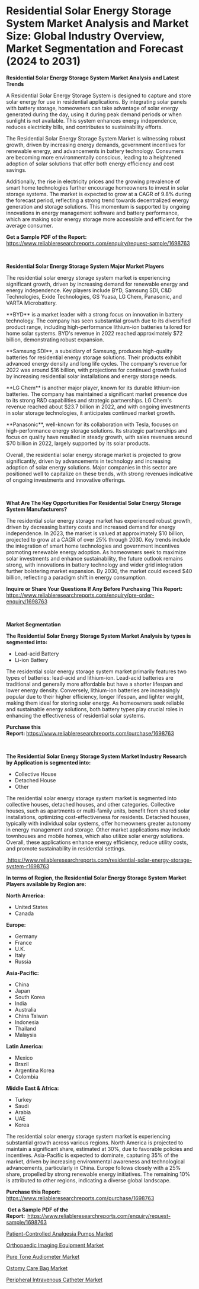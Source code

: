 <p><h1>Residential Solar Energy Storage System Market Analysis and Market Size: Global Industry Overview, Market Segmentation and Forecast (2024 to 2031)</h1></p><p><strong>Residential Solar Energy Storage System Market Analysis and Latest Trends</strong></p>
<p><p>A Residential Solar Energy Storage System is designed to capture and store solar energy for use in residential applications. By integrating solar panels with battery storage, homeowners can take advantage of solar energy generated during the day, using it during peak demand periods or when sunlight is not available. This system enhances energy independence, reduces electricity bills, and contributes to sustainability efforts.</p><p>The Residential Solar Energy Storage System Market is witnessing robust growth, driven by increasing energy demands, government incentives for renewable energy, and advancements in battery technology. Consumers are becoming more environmentally conscious, leading to a heightened adoption of solar solutions that offer both energy efficiency and cost savings. </p><p>Additionally, the rise in electricity prices and the growing prevalence of smart home technologies further encourage homeowners to invest in solar storage systems. The market is expected to grow at a CAGR of 9.8% during the forecast period, reflecting a strong trend towards decentralized energy generation and storage solutions. This momentum is supported by ongoing innovations in energy management software and battery performance, which are making solar energy storage more accessible and efficient for the average consumer.</p></p>
<p><strong>Get a Sample PDF of the Report:&nbsp;</strong> <a href="https://www.reliableresearchreports.com/enquiry/request-sample/1698763?utm_campaign=1742&utm_medium=2&utm_source=Github&utm_content=ia&utm_term=20102024&utm_id=residential-solar-energy-storage-system">https://www.reliableresearchreports.com/enquiry/request-sample/1698763</a></p>
<p>&nbsp;</p>
<p><strong>Residential Solar Energy Storage System Major Market Players</strong></p>
<p><p>The residential solar energy storage system market is experiencing significant growth, driven by increasing demand for renewable energy and energy independence. Key players include BYD, Samsung SDI, C&D Technologies, Exide Technologies, GS Yuasa, LG Chem, Panasonic, and VARTA Microbattery.</p><p>**BYD** is a market leader with a strong focus on innovation in battery technology. The company has seen substantial growth due to its diversified product range, including high-performance lithium-ion batteries tailored for home solar systems. BYD's revenue in 2022 reached approximately $72 billion, demonstrating robust expansion.</p><p>**Samsung SDI**, a subsidiary of Samsung, produces high-quality batteries for residential energy storage solutions. Their products exhibit advanced energy density and long life cycles. The company's revenue for 2022 was around $16 billion, with projections for continued growth fueled by increasing residential solar installations and energy storage needs.</p><p>**LG Chem** is another major player, known for its durable lithium-ion batteries. The company has maintained a significant market presence due to its strong R&D capabilities and strategic partnerships. LG Chem's revenue reached about $23.7 billion in 2022, and with ongoing investments in solar storage technologies, it anticipates continued market growth.</p><p>**Panasonic**, well-known for its collaboration with Tesla, focuses on high-performance energy storage solutions. Its strategic partnerships and focus on quality have resulted in steady growth, with sales revenues around $70 billion in 2022, largely supported by its solar products.</p><p>Overall, the residential solar energy storage market is projected to grow significantly, driven by advancements in technology and increasing adoption of solar energy solutions. Major companies in this sector are positioned well to capitalize on these trends, with strong revenues indicative of ongoing investments and innovative offerings.</p></p>
<p>&nbsp;</p>
<p><strong>What Are The Key Opportunities For Residential Solar Energy Storage System Manufacturers?</strong></p>
<p><p>The residential solar energy storage market has experienced robust growth, driven by decreasing battery costs and increased demand for energy independence. In 2023, the market is valued at approximately $10 billion, projected to grow at a CAGR of over 25% through 2030. Key trends include the integration of smart home technologies and government incentives promoting renewable energy adoption. As homeowners seek to maximize solar investments and enhance sustainability, the future outlook remains strong, with innovations in battery technology and wider grid integration further bolstering market expansion. By 2030, the market could exceed $40 billion, reflecting a paradigm shift in energy consumption.</p></p>
<p><strong>Inquire or Share Your Questions If Any Before Purchasing This Report:</strong> <a href="https://www.reliableresearchreports.com/enquiry/pre-order-enquiry/1698763?utm_campaign=1742&utm_medium=2&utm_source=Github&utm_content=ia&utm_term=20102024&utm_id=residential-solar-energy-storage-system">https://www.reliableresearchreports.com/enquiry/pre-order-enquiry/1698763</a></p>
<p>&nbsp;</p>
<p><strong>Market Segmentation</strong></p>
<p><strong>The Residential Solar Energy Storage System Market Analysis by types is segmented into:</strong></p>
<p><ul><li>Lead-acid Battery</li><li>Li-ion Battery</li></ul></p>
<p><p>The residential solar energy storage system market primarily features two types of batteries: lead-acid and lithium-ion. Lead-acid batteries are traditional and generally more affordable but have a shorter lifespan and lower energy density. Conversely, lithium-ion batteries are increasingly popular due to their higher efficiency, longer lifespan, and lighter weight, making them ideal for storing solar energy. As homeowners seek reliable and sustainable energy solutions, both battery types play crucial roles in enhancing the effectiveness of residential solar systems.</p></p>
<p><strong>Purchase this Report:&nbsp;</strong><a href="https://www.reliableresearchreports.com/purchase/1698763?utm_campaign=1742&utm_medium=2&utm_source=Github&utm_content=ia&utm_term=20102024&utm_id=residential-solar-energy-storage-system">https://www.reliableresearchreports.com/purchase/1698763</a></p>
<p>&nbsp;</p>
<p><strong>The Residential Solar Energy Storage System Market Industry Research by Application is segmented into:</strong></p>
<p><ul><li>Collective House</li><li>Detached House</li><li>Other</li></ul></p>
<p><p>The residential solar energy storage system market is segmented into collective houses, detached houses, and other categories. Collective houses, such as apartments or multi-family units, benefit from shared solar installations, optimizing cost-effectiveness for residents. Detached houses, typically with individual solar systems, offer homeowners greater autonomy in energy management and storage. Other market applications may include townhouses and mobile homes, which also utilize solar energy solutions. Overall, these applications enhance energy efficiency, reduce utility costs, and promote sustainability in residential settings.</p></p>
<p><a href="https://www.reliableresearchreports.com/residential-solar-energy-storage-system-r1698763?utm_campaign=1742&utm_medium=2&utm_source=Github&utm_content=ia&utm_term=20102024&utm_id=residential-solar-energy-storage-system">&nbsp;https://www.reliableresearchreports.com/residential-solar-energy-storage-system-r1698763</a></p>
<p><strong>In terms of Region, the Residential Solar Energy Storage System Market Players available by Region are:</strong></p>
<p>
    <p> <strong> North America: </strong>
        <ul>
            <li>United States</li>
            <li>Canada</li>
        </ul>
        </p> 
    <p> <strong> Europe: </strong>
        <ul>
            <li>Germany</li>
            <li>France</li>
            <li>U.K.</li>
            <li>Italy</li>
            <li>Russia</li>
        </ul>
        </p> 
    <p> <strong> Asia-Pacific: </strong>
        <ul>
            <li>China</li>
            <li>Japan</li>
            <li>South Korea</li>
            <li>India</li>
            <li>Australia</li>
            <li>China Taiwan</li>
            <li>Indonesia</li>
            <li>Thailand</li>
            <li>Malaysia</li>
        </ul>
        </p> 
    <p> <strong> Latin America: </strong>
        <ul>
            <li>Mexico</li>
            <li>Brazil</li>
            <li>Argentina Korea</li>
            <li>Colombia</li>
        </ul>
        </p> 
    <p> <strong> Middle East & Africa: </strong>
        <ul>
            <li>Turkey</li>
            <li>Saudi</li>
            <li>Arabia</li>
            <li>UAE</li>
            <li>Korea</li>
        </ul>
    </p>
    </p>
<p><p>The residential solar energy storage system market is experiencing substantial growth across various regions. North America is projected to maintain a significant share, estimated at 30%, due to favorable policies and incentives. Asia-Pacific is expected to dominate, capturing 35% of the market, driven by increasing environmental awareness and technological advancements, particularly in China. Europe follows closely with a 25% share, propelled by strong renewable energy initiatives. The remaining 10% is attributed to other regions, indicating a diverse global landscape.</p></p>
<p><strong>Purchase this Report: </strong><a href="https://www.reliableresearchreports.com/purchase/1698763?utm_campaign=1742&utm_medium=2&utm_source=Github&utm_content=ia&utm_term=20102024&utm_id=residential-solar-energy-storage-system">https://www.reliableresearchreports.com/purchase/1698763</a></p>
<p>&nbsp;<strong>Get a Sample PDF of the Report:&nbsp;&nbsp;</strong><a href="https://www.reliableresearchreports.com/enquiry/request-sample/1698763?utm_campaign=1742&utm_medium=2&utm_source=Github&utm_content=ia&utm_term=20102024&utm_id=residential-solar-energy-storage-system">https://www.reliableresearchreports.com/enquiry/request-sample/1698763</a></p>
<p><strong></strong></p>
<p><p><a href="https://www.linkedin.com/pulse/strategic-forecast-patient-controlled-analgesia-pumps-rdusc?utm_campaign=1742&utm_medium=2&utm_source=Github&utm_content=ia&utm_term=20102024&utm_id=residential-solar-energy-storage-system">Patient-Controlled Analgesia Pumps Market</a></p><p><a href="https://www.linkedin.com/pulse/global-orthopaedic-imaging-equipment-market-product-types-4xpic?utm_campaign=1742&utm_medium=2&utm_source=Github&utm_content=ia&utm_term=20102024&utm_id=residential-solar-energy-storage-system">Orthopaedic Imaging Equipment Market</a></p><p><a href="https://www.linkedin.com/pulse/navigating-global-pure-tone-audiometer-market-from-trends-7ljse?utm_campaign=1742&utm_medium=2&utm_source=Github&utm_content=ia&utm_term=20102024&utm_id=residential-solar-energy-storage-system">Pure Tone Audiometer Market</a></p><p><a href="https://www.linkedin.com/pulse/ostomy-care-bag-market-outlook-forecast-from-2024-2031-ncyze?utm_campaign=1742&utm_medium=2&utm_source=Github&utm_content=ia&utm_term=20102024&utm_id=residential-solar-energy-storage-system">Ostomy Care Bag Market</a></p><p><a href="https://www.linkedin.com/pulse/peripheral-intravenous-catheter-market-forecasts-trends-impact-i3jmc?utm_campaign=1742&utm_medium=2&utm_source=Github&utm_content=ia&utm_term=20102024&utm_id=residential-solar-energy-storage-system">Peripheral Intravenous Catheter Market</a></p></p>